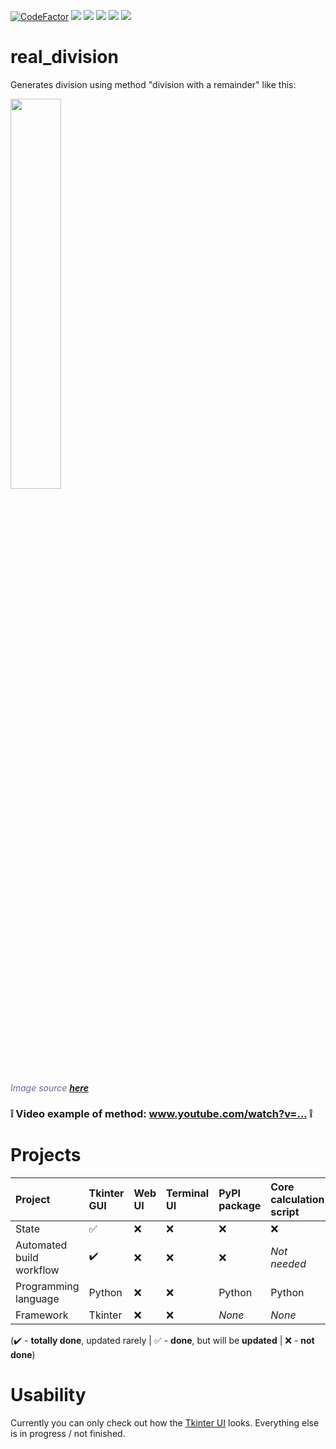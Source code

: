 [![CodeFactor](https://www.codefactor.io/repository/github/MP3Martin/real_division/badge)](#/)
[<img src="https://github.com/MP3Martin/real_division/workflows/Build%20Tkinter%20GUI/badge.svg">](#/)
[<img src="https://img.shields.io/github/license/MP3Martin/real_division">](#/)
[<img src="https://img.shields.io/github/stars/MP3Martin/real_division">](#/)
[<img src="https://img.shields.io/github/forks/MP3Martin/real_division">](#/)
[<img src="https://img.shields.io/github/issues/MP3Martin/real_division">](#/)

# real_division
 Generates division using method "division with a remainder" like this:
 
 <a href="#/"><img src="https://user-images.githubusercontent.com/60501493/168464768-5902695f-7c1f-4581-869c-78b0b82c14e6.png" width="40%" /></a>
 <p><span style="color: #666699;"><em>Image source <a href="https://publi.cz/books/12/video/10_pisemne_deleni_jednocifernym_se_zbytkem.png"><strong>here</strong></a></em></span></p>
 
<h3><strong>❕ Video example of method: <a href="https://mp3martin.github.io/real_division/video-example?id=DiJu5VeubWs" target="_blank">www.youtube.com/watch?v=...</a> ❕</strong></h3>

# Projects
Project | Tkinter GUI | Web UI | Terminal UI | PyPI package | Core calculation script
:------------ | :-------------| :-------------| :-------------| :-------------| :-------------|
State | :white_check_mark: |  :x: | :x: | :x: | :x:
Automated build workflow | :heavy_check_mark: |  :x: | :x: | :x: | *Not needed*
Programming language | Python |  :x: | :x: | Python | Python
Framework | Tkinter |  :x: | :x: | *None* | *None*

(:heavy_check_mark: - **totally done**, updated rarely | :white_check_mark: - **done**, but will be **updated** | :x: - **not done**)

# Usability
Currently you can only check out how the [Tkinter UI](https://github.com/HexagonCore/real_division/blob/main/gui.py) looks. Everything else is in progress / not finished.
